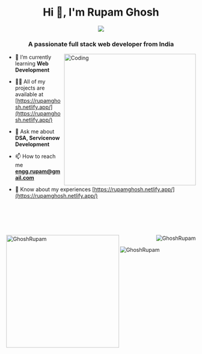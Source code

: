<h1 align="center">Hi 👋, I'm Rupam Ghosh</h1>
<div align="center"> <img src="https://repository-images.githubusercontent.com/588181932/e36ec678-7984-4cdd-8e4c-a3932772ff8e"> </div>
<h3 align="center">A passionate full stack web developer from India</h3>
<img align="right" alt="Coding" hight = "200" width="350" src="https://cdn.dribbble.com/users/1162077/screenshots/3848914/programmer.gif">




- 🌱 I’m currently learning **Web Development**

- 👨‍💻 All of my projects are available at [https://rupamghosh.netlify.app/](https://rupamghosh.netlify.app/)

- 💬 Ask me about **DSA, Servicenow Development**

- 📫 How to reach me **engg.rupam@gmail.com**

- 📄 Know about my experiences [https://rupamghosh.netlify.app/](https://rupamghosh.netlify.app/)

<br>
<br>
<br>
<br>
<p><img align="left" width="300" src="https://github-readme-stats.vercel.app/api/top-langs?username=GhoshRupam&show_icons=true&locale=en&layout=compact" alt="GhoshRupam" /></p>

<p>&nbsp;<img align="right"  src="https://github-readme-stats.vercel.app/api?username=GhoshRupam&show_icons=true&locale=en" alt="GhoshRupam" /></p>

<p><img align="center" src="https://github-readme-streak-stats.herokuapp.com/?user=GhoshRupam&" alt="GhoshRupam" /></p>
